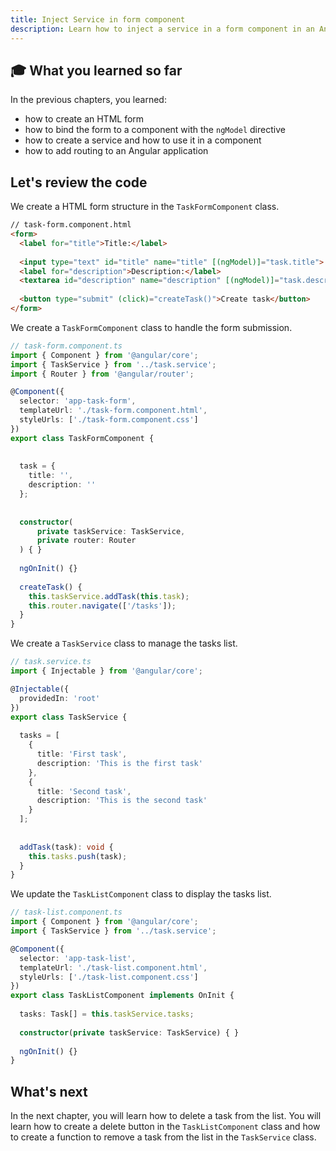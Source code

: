 ```yaml
---
title: Inject Service in form component
description: Learn how to inject a service in a form component in an Angular application.
---
```


## 🎓 What you learned so far

In the previous chapters, you learned:

- how to create an HTML form
- how to bind the form to a component with the `ngModel` directive
- how to create a service and how to use it in a component
- how to add routing to an Angular application

## Let's review the code

We create a HTML form structure in the `TaskFormComponent` class.


```html ins={"2. We bind the form to the component with ngModel": 4-5} ins={"3. We add a button to submit the form": 8-9}
// task-form.component.html
<form>
  <label for="title">Title:</label>
  
  <input type="text" id="title" name="title" [(ngModel)]="task.title">
  <label for="description">Description:</label>
  <textarea id="description" name="description" [(ngModel)]="task.description"></textarea>
  
  <button type="submit" (click)="createTask()">Create task</button>
</form>
```

We create a `TaskFormComponent` class to handle the form submission.

```typescript ins={"5. We create a task model": 13-17} ins={"6. we inject the TaskService and the Router": 19-23} ins={"7. We create a function to handle the form submission and navigate to the task list": 25-28}
// task-form.component.ts
import { Component } from '@angular/core';
import { TaskService } from '../task.service';
import { Router } from '@angular/router';

@Component({
  selector: 'app-task-form',
  templateUrl: './task-form.component.html',
  styleUrls: ['./task-form.component.css']
})
export class TaskFormComponent {
    
    
  task = {
    title: '',
    description: ''
  };
  
  
  constructor(
      private taskService: TaskService,
      private router: Router
  ) { }
  
  ngOnInit() {}  
    
  createTask() {
    this.taskService.addTask(this.task);
    this.router.navigate(['/tasks']);
  }
}
```

We create a `TaskService` class to manage the tasks list.

```typescript ins={"8. We create a tasks list": 8-18} ins={"9. We create a function to add a task to the list": 20-23}
// task.service.ts
import { Injectable } from '@angular/core';

@Injectable({
  providedIn: 'root'
})
export class TaskService {
    
  tasks = [
    {
      title: 'First task',
      description: 'This is the first task'
    },
    {
      title: 'Second task',
      description: 'This is the second task'
    }
  ];
  
  
  addTask(task): void {
    this.tasks.push(task);
  }
}
```

We update the `TaskListComponent` class to display the tasks list.

```typescript ins={"10. We inject the TaskService and reference the service task list in a variable": 11-14}
// task-list.component.ts
import { Component } from '@angular/core';
import { TaskService } from '../task.service';

@Component({
  selector: 'app-task-list',
  templateUrl: './task-list.component.html',
  styleUrls: ['./task-list.component.css']
})
export class TaskListComponent implements OnInit {
    
  tasks: Task[] = this.taskService.tasks;
  
  constructor(private taskService: TaskService) { }
    
  ngOnInit() {}  
}
```

## What's next

In the next chapter, you will learn how to delete a task from the list. You will learn how to create a delete button in the `TaskListComponent` class and how to create a function to remove a task from the list in the `TaskService` class.

